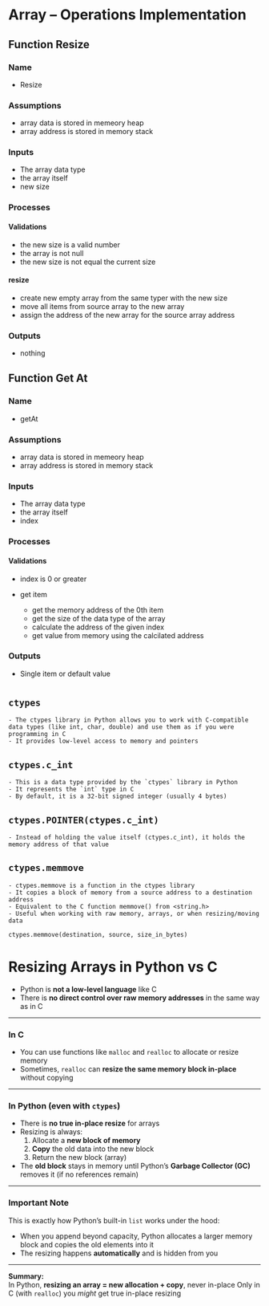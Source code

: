 # Array – Operations Implementation 

## Function Resize

### Name 
- Resize


### Assumptions

- array data is stored in memeory heap
- array address is stored in memory stack


### Inputs

- The array data type 
- the array itself
- new size


### Processes

#### Validations
- the new size is a valid number 
- the array is not null
- the new size is not equal the current size

#### resize
- create new empty array from the same typer with the new size 
- move all items from source array to the new array 
- assign the address of the new array for the source array address


### Outputs

- nothing


## Function Get At

### Name
- getAt


### Assumptions

- array data is stored in memeory heap
- array address is stored in memory stack


### Inputs

- The array data type 
- the array itself
- index

### Processes

#### Validations
- index is 0 or greater

- get item 
  - get the memory address of the 0th item
  - get the size of the data type of the array 
  - calculate the address of the given index
  - get value from memory using the calcilated address


### Outputs
- Single item or default value

#


## `ctypes`
    - The ctypes library in Python allows you to work with C-compatible data types (like int, char, double) and use them as if you were programming in C
    - It provides low-level access to memory and pointers

## `ctypes.c_int`

    - This is a data type provided by the `ctypes` library in Python
    - It represents the `int` type in C
    - By default, it is a 32-bit signed integer (usually 4 bytes)

## `ctypes.POINTER(ctypes.c_int)`
    - Instead of holding the value itself (ctypes.c_int), it holds the memory address of that value

## `ctypes.memmove`

    - ctypes.memmove is a function in the ctypes library
    - It copies a block of memory from a source address to a destination address 
    - Equivalent to the C function memmove() from <string.h> 
    - Useful when working with raw memory, arrays, or when resizing/moving data 

```python
ctypes.memmove(destination, source, size_in_bytes)
```

#

# Resizing Arrays in Python vs C

- Python is **not a low-level language** like C 
- There is **no direct control over raw memory addresses** in the same way as in C 

---

### In C
- You can use functions like `malloc` and `realloc` to allocate or resize memory 
- Sometimes, `realloc` can **resize the same memory block in-place** without copying 

---

### In Python (even with `ctypes`)
- There is **no true in-place resize** for arrays 
- Resizing is always:  
  1. Allocate a **new block of memory** 
  2. **Copy** the old data into the new block 
  3. Return the new block (array) 
- The **old block** stays in memory until Python’s **Garbage Collector (GC)** removes it (if no references remain) 

---

### Important Note
This is exactly how Python’s built-in `list` works under the hood:  
- When you append beyond capacity, Python allocates a larger memory block and copies the old elements into it 
- The resizing happens **automatically** and is hidden from you 

---

**Summary:**  
In Python, **resizing an array = new allocation + copy**, never in-place 
Only in C (with `realloc`) you *might* get true in-place resizing 

